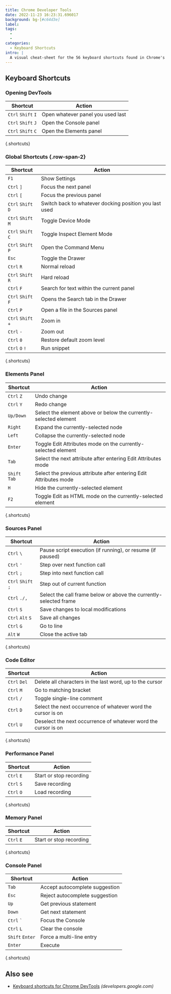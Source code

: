 ```yaml
---
title: Chrome Developer Tools
date: 2022-11-23 16:23:31.696017
background: bg-[#c64d3e]
label:
tags:
  -
  -
categories:
  - Keyboard Shortcuts
intro: |
  A visual cheat-sheet for the 56 keyboard shortcuts found in Chrome's Developer Tools
---
```


## Keyboard Shortcuts

### Opening DevTools

| Shortcut           | Action                            |
| ------------------ | --------------------------------- |
| `Ctrl` `Shift` `I` | Open whatever panel you used last |
| `Ctrl` `Shift` `J` | Open the Console panel            |
| `Ctrl` `Shift` `C` | Open the Elements panel           |

{.shortcuts}

### Global Shortcuts {.row-span-2}

| Shortcut           | Action                                                 |
| ------------------ | ------------------------------------------------------ |
| `F1`               | Show Settings                                          |
| `Ctrl` `]`         | Focus the next panel                                   |
| `Ctrl` `[`         | Focus the previous panel                               |
| `Ctrl` `Shift` `D` | Switch back to whatever docking position you last used |
| `Ctrl` `Shift` `M` | Toggle Device Mode                                     |
| `Ctrl` `Shift` `C` | Toggle Inspect Element Mode                            |
| `Ctrl` `Shift` `P` | Open the Command Menu                                  |
| `Esc`              | Toggle the Drawer                                      |
| `Ctrl` `R`         | Normal reload                                          |
| `Ctrl` `Shift` `R` | Hard reload                                            |
| `Ctrl` `F`         | Search for text within the current panel               |
| `Ctrl` `Shift` `F` | Opens the Search tab in the Drawer                     |
| `Ctrl` `P`         | Open a file in the Sources panel                       |
| `Ctrl` `Shift` `+` | Zoom in                                                |
| `Ctrl` `-`         | Zoom out                                               |
| `Ctrl` `0`         | Restore default zoom level                             |
| `Ctrl` `O` `!`     | Run snippet                                            |

{.shortcuts}

### Elements Panel

| Shortcut      | Action                                                            |
| ------------- | ----------------------------------------------------------------- |
| `Ctrl` `Z`    | Undo change                                                       |
| `Ctrl` `Y`    | Redo change                                                       |
| `Up/Down`     | Select the element above or below the currently-selected element  |
| `Right`       | Expand the currently-selected node                                |
| `Left`        | Collapse the currently-selected node                              |
| `Enter`       | Toggle Edit Attributes mode on the currently-selected element     |
| `Tab`         | Select the next attribute after entering Edit Attributes mode     |
| `Shift` `Tab` | Select the previous attribute after entering Edit Attributes mode |
| `H`           | Hide the currently-selected element                               |
| `F2`          | Toggle Edit as HTML mode on the currently-selected element        |

{.shortcuts}

### Sources Panel

| Shortcut           | Action                                                            |
| ------------------ | ----------------------------------------------------------------- |
| `Ctrl` `\`         | Pause script execution (if running), or resume (if paused)        |
| `Ctrl` `'`         | Step over next function call                                      |
| `Ctrl` `;`         | Step into next function call                                      |
| `Ctrl` `Shift` `;` | Step out of current function                                      |
| `Ctrl` `./,`       | Select the call frame below or above the currently-selected frame |
| `Ctrl` `S`         | Save changes to local modifications                               |
| `Ctrl` `Alt` `S`   | Save all changes                                                  |
| `Ctrl` `G`         | Go to line                                                        |
| `Alt` `W`          | Close the active tab                                              |

{.shortcuts}

### Code Editor

| Shortcut     | Action                                                         |
| ------------ | -------------------------------------------------------------- |
| `Ctrl` `Del` | Delete all characters in the last word, up to the cursor       |
| `Ctrl` `M`   | Go to matching bracket                                         |
| `Ctrl` `/`   | Toggle single-line comment                                     |
| `Ctrl` `D`   | Select the next occurrence of whatever word the cursor is on   |
| `Ctrl` `U`   | Deselect the next occurrence of whatever word the cursor is on |

{.shortcuts}

### Performance Panel

| Shortcut   | Action                  |
| ---------- | ----------------------- |
| `Ctrl` `E` | Start or stop recording |
| `Ctrl` `S` | Save recording          |
| `Ctrl` `O` | Load recording          |

{.shortcuts}

### Memory Panel

| Shortcut   | Action                  |
| ---------- | ----------------------- |
| `Ctrl` `E` | Start or stop recording |

{.shortcuts}

### Console Panel

| Shortcut               | Action                         |
| ---------------------- | ------------------------------ |
| `Tab`                  | Accept autocomplete suggestion |
| `Esc`                  | Reject autocomplete suggestion |
| `Up`                   | Get previous statement         |
| `Down`                 | Get next statement             |
| `Ctrl` <code>\`</code> | Focus the Console              |
| `Ctrl` `L`             | Clear the console              |
| `Shift` `Enter`        | Force a multi-line entry       |
| `Enter`                | Execute                        |

{.shortcuts}

## Also see

- [Keyboard shortcuts for Chrome DevTools](https://developers.google.com/web/tools/chrome-devtools/shortcuts)
  _(developers.google.com)_
